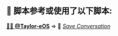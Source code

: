 <!---->
<!--AUTHORS-->
## 💖 脚本参考或使用了以下脚本:

<!--AUTHORS-END-->
<!--OTHERS-->
[🧑‍💻 **@Taylor-eOS**](https://github.com/Taylor-eOS) ⇒ 📜 _[Save Conversation](https://github.com/Taylor-eOS/tampermonkey-scripts/blob/main/save_conversation.user.js)_
<!--OTHERS-END-->

